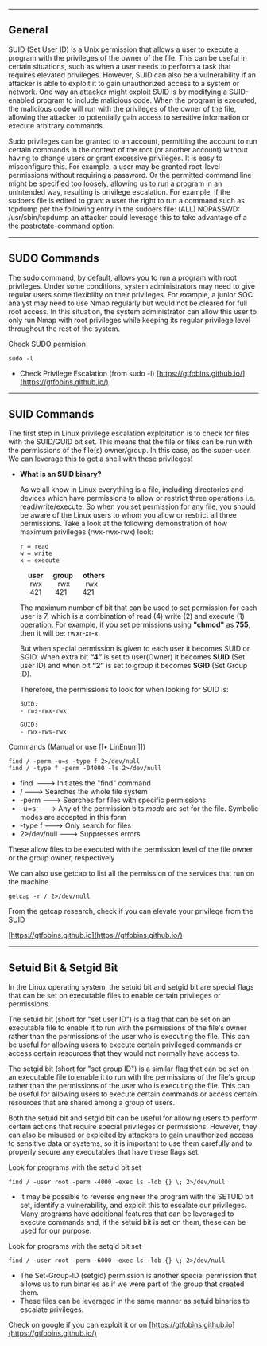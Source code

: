 --- ---

<h2>General</h2>

SUID (Set User ID) is a Unix permission that allows a user to execute a program with the privileges of the owner of the file. This can be useful in certain situations, such as when a user needs to perform a task that requires elevated privileges. However, SUID can also be a vulnerability if an attacker is able to exploit it to gain unauthorized access to a system or network. One way an attacker might exploit SUID is by modifying a SUID-enabled program to include malicious code. When the program is executed, the malicious code will run with the privileges of the owner of the file, allowing the attacker to potentially gain access to sensitive information or execute arbitrary commands.

Sudo privileges can be granted to an account, permitting the account to run certain commands in the context of the root (or another account) without having to change users or grant excessive privileges. It is easy to misconfigure this. For example, a user may be granted root-level permissions without requiring a password. Or the permitted command line might be specified too loosely, allowing us to run a program in an unintended way, resulting is privilege escalation. For example, if the sudoers file is edited to grant a user the right to run a command such as tcpdump per the following entry in the sudoers file: (ALL) NOPASSWD: /usr/sbin/tcpdump an attacker could leverage this to take advantage of a the postrotate-command option. 

---

<h2>SUDO Commands</h2>

The sudo command, by default, allows you to run a program with root privileges. Under some conditions, system administrators may need to give regular users some flexibility on their privileges. For example, a junior SOC analyst may need to use Nmap regularly but would not be cleared for full root access. In this situation, the system administrator can allow this user to only run Nmap with root privileges while keeping its regular privilege level throughout the rest of the system.

Check SUDO permision
```Terminal
sudo -l
```

- Check Privilege Escalation (from sudo -l) [https://gtfobins.github.io/](https://gtfobins.github.io/)

---
<h2>SUID Commands</h2>

The first step in Linux privilege escalation exploitation is to check for files with the SUID/GUID bit set. This means that the file or files can be run with the permissions of the file(s) owner/group. In this case, as the super-user. We can leverage this to get a shell with these privileges!

- **What is an SUID binary?**

	As we all know in Linux everything is a file, including directories and devices which have permissions to allow or restrict three operations i.e. read/write/execute. So when you set permission for any file, you should be aware of the Linux users to whom you allow or restrict all three permissions. Take a look at the following demonstration of how maximum privileges (rwx-rwx-rwx) look:

	```
	r = read
	w = write
	x = execute
	```  

	    **user**     **group**     **others**  
	        rwx           rwx           rwx  
	        421           421           421

	The maximum number of bit that can be used to set permission for each user is 7, which is a combination of read (4) write (2) and execute (1) operation. For example, if you set permissions using **"chmod"** as **755**, then it will be: rwxr-xr-x.

	But when special permission is given to each user it becomes SUID or SGID. When extra bit **“4”** is set to user(Owner) it becomes **SUID** (Set user ID) and when bit **“2”** is set to group it becomes **SGID** (Set Group ID).  

	Therefore, the permissions to look for when looking for SUID is:

	```
	SUID:
	- rws-rwx-rwx

	GUID:
	- rwx-rws-rwx
	```

Commands (Manual or use [[• LinEnum]])
```Terminal
find / -perm -u=s -type f 2>/dev/null
find / -type f -perm -04000 -ls 2>/dev/null
```

- find                    ---> Initiates the "find" command  
- /                         ---> Searches the whole file system  
- -perm                ---> Searches for files with specific permissions  
- -u=s                   ---> Any of the permission bits _mode_ are set for the file. Symbolic modes are accepted in this form
- -type f                ---> Only search for files  
- 2>/dev/null         ---> Suppresses errors

These allow files to be executed with the permission level of the file owner or the group owner, respectively


We can also use getcap to list all the permission of the services that run on the machine.
```
getcap -r / 2>/dev/null
```

From the getcap research, check if you can elevate your privilege from the SUID

[https://gtfobins.github.io](https://gtfobins.github.io/)

---

<h2>Setuid Bit & Setgid Bit</h2>

In the Linux operating system, the setuid bit and setgid bit are special flags that can be set on executable files to enable certain privileges or permissions.

The setuid bit (short for "set user ID") is a flag that can be set on an executable file to enable it to run with the permissions of the file's owner rather than the permissions of the user who is executing the file. This can be useful for allowing users to execute certain privileged commands or access certain resources that they would not normally have access to.

The setgid bit (short for "set group ID") is a similar flag that can be set on an executable file to enable it to run with the permissions of the file's group rather than the permissions of the user who is executing the file. This can be useful for allowing users to execute certain commands or access certain resources that are shared among a group of users.

Both the setuid bit and setgid bit can be useful for allowing users to perform certain actions that require special privileges or permissions. However, they can also be misused or exploited by attackers to gain unauthorized access to sensitive data or systems, so it is important to use them carefully and to properly secure any executables that have these flags set.


Look for programs with the setuid bit set
```
find / -user root -perm -4000 -exec ls -ldb {} \; 2>/dev/null
```

- It may be possible to reverse engineer the program with the SETUID bit set, identify a vulnerability, and exploit this to escalate our privileges. Many programs have additional features that can be leveraged to execute commands and, if the setuid bit is set on them, these can be used for our purpose.

Look for programs with the setgid bit set
```
find / -user root -perm -6000 -exec ls -ldb {} \; 2>/dev/null
```

- The Set-Group-ID (setgid) permission is another special permission that allows us to run binaries as if we were part of the group that created them.
- These files can be leveraged in the same manner as setuid binaries to escalate privileges.

Check on google if you can exploit it or on [https://gtfobins.github.io](https://gtfobins.github.io/)